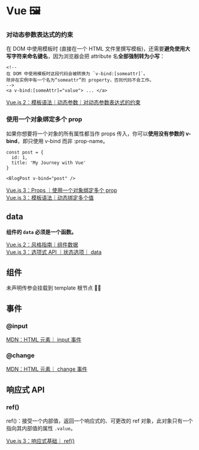 # Vue 🖼️

### 对动态参数表达式的约束

在 DOM 中使用模板时 (直接在一个 HTML 文件里撰写模板)，还需要**避免使用大写字符来命名键名**，因为浏览器会把 attribute 名**全部强制转为小写**：

```
<!--
在 DOM 中使用模板时这段代码会被转换为 `v-bind:[someattr]`。
除非在实例中有一个名为“someattr”的 property，否则代码不会工作。
-->
<a v-bind:[someAttr]="value"> ... </a>
```

[Vue.js 2：模板语法｜动态参数｜对动态参数表达式的约束](https://v2.cn.vuejs.org/v2/guide/syntax.html#%E5%8A%A8%E6%80%81%E5%8F%82%E6%95%B0)

### 使用一个对象绑定多个 prop

如果你想要将一个对象的所有属性都当作 props 传入，你可以**使用没有参数的 v-bind**，即只使用 v-bind 而非 :prop-name。

```
const post = {
  id: 1,
  title: 'My Journey with Vue'
}
```

```
<BlogPost v-bind="post" />
```

[Vue.js 3：Props ｜使用一个对象绑定多个 prop](https://cn.vuejs.org/guide/components/props#binding-multiple-properties-using-an-object)  
[Vue.js 3：模板语法｜动态绑定多个值](https://cn.vuejs.org/guide/essentials/template-syntax.html#dynamically-binding-multiple-attributes)

## data

**组件的 `data` 必须是一个函数。**

[Vue.js 2：风格指南｜组件数据](https://v2.cn.vuejs.org/v2/style-guide/#%E7%BB%84%E4%BB%B6%E6%95%B0%E6%8D%AE%E5%BF%85%E8%A6%81)  
[Vue.js 3：选项式 API ｜状态选项｜ data](https://cn.vuejs.org/api/options-state.html#data)

## 组件

未声明传参会挂载到 template 根节点 ✍🏻

## 事件

### @input

[MDN：HTML 元素｜ input 事件](https://developer.mozilla.org/zh-CN/docs/Web/API/Element/input_event)

### @change

[MDN：HTML 元素｜ change 事件](https://developer.mozilla.org/zh-CN/docs/Web/API/HTMLElement/change_event)

## 响应式 API

### ref()

ref()：接受一个内部值，返回一个响应式的、可更改的 ref 对象，此对象只有一个指向其内部值的属性 `.value`。

[Vue.js 3：响应式基础｜ ref()](https://cn.vuejs.org/guide/essentials/reactivity-fundamentals.html#ref)
